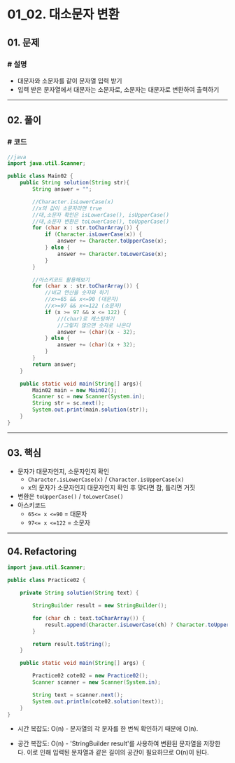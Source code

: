 # 01_02. 대소문자 변환

## 01. 문제

### # 설명

- 대문자와 소문자를 같이 문자열 입력 받기
- 입력 받은 문자열에서 대문자는 소문자로, 소문자는 대문자로 변환하여 출력하기

---

## 02. 풀이

### # 코드

```java
//java
import java.util.Scanner;

public class Main02 {
    public String solution(String str){
        String answer = "";

        //Character.isLowerCase(x)
        //x의 값이 소문자라면 true
        //대,소문자 확인은 isLowerCase(), isUpperCase()
        //대,소문자 변환은 toLowerCase(), toUpperCase()
        for (char x : str.toCharArray()) {
            if (Character.isLowerCase(x)) {
                answer += Character.toUpperCase(x);
            } else {
                answer += Character.toLowerCase(x);
            }
        }

        //아스키코드 활용해보기
        for (char x : str.toCharArray()) {
            //비교 연산을 숫자와 하기
            //x>=65 && x<=90 (대문자)
            //x>=97 && x<=122 (소문자)
            if (x >= 97 && x <= 122) {
                //(char)로 캐스팅하기
                //그렇지 않으면 숫자로 나온다
                answer += (char)(x - 32);
            } else {
                answer += (char)(x + 32);
            }
        }
        return answer;
    }

    public static void main(String[] args){
        Main02 main = new Main02();
        Scanner sc = new Scanner(System.in);
        String str = sc.next();
        System.out.print(main.solution(str));
    }
}
```

---

## 03. 핵심

- 문자가 대문자인지, 소문자인지 확인
  - `Character.isLowerCase(x)` / `Character.isUpperCase(x)`
  - x의 문자가 소문자인지 대문자인지 확인 후 맞다면 참, 틀리면 거짓
- 변환은 `toUpperCase()` / `toLowerCase()`
- 아스키코드
  - `65<= x <=90` = 대문자
  - `97<= x <=122` = 소문자

---

## 04. Refactoring

```java
import java.util.Scanner;

public class Practice02 {

    private String solution(String text) {

        StringBuilder result = new StringBuilder();

        for (char ch : text.toCharArray()) {
            result.append(Character.isLowerCase(ch) ? Character.toUpperCase(ch) : Character.toLowerCase(ch));
        }

        return result.toString();
    }

    public static void main(String[] args) {

        Practice02 cote02 = new Practice02();
        Scanner scanner = new Scanner(System.in);

        String text = scanner.next();
        System.out.println(cote02.solution(text));
    }
}
```

- 시간 복잡도: O(n) - 문자열의 각 문자를 한 번씩 확인하기 때문에 O(n).

- 공간 복잡도: O(n) - 'StringBuilder result'를 사용하여 변환된 문자열을 저장한다. 이로 인해 입력된 문자열과 같은 길이의 공간이 필요하므로 O(n)이 된다.

